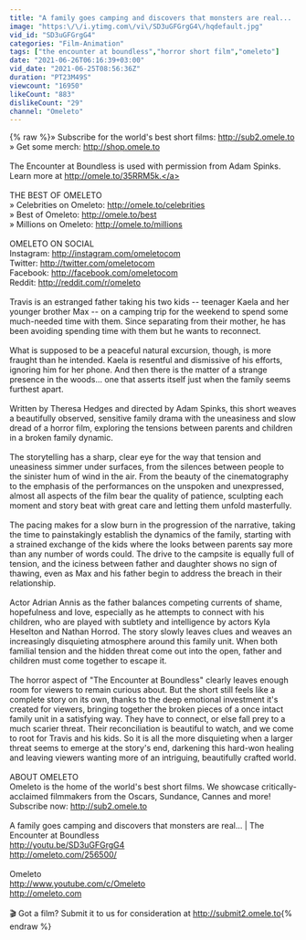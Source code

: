 ```yaml
---
title: "A family goes camping and discovers that monsters are real... | The Encounter at Boundless"
image: "https:\/\/i.ytimg.com\/vi\/SD3uGFGrgG4\/hqdefault.jpg"
vid_id: "SD3uGFGrgG4"
categories: "Film-Animation"
tags: ["the encounter at boundless","horror short film","omeleto"]
date: "2021-06-26T06:16:39+03:00"
vid_date: "2021-06-25T08:56:36Z"
duration: "PT23M49S"
viewcount: "16950"
likeCount: "883"
dislikeCount: "29"
channel: "Omeleto"
---
```

{% raw %}» Subscribe for the world's best short films: <a rel="nofollow" target="blank" href="http://sub2.omele.to">http://sub2.omele.to</a><br />» Get some merch: <a rel="nofollow" target="blank" href="http://shop.omele.to">http://shop.omele.to</a><br /><br />The Encounter at Boundless is used with permission from Adam Spinks. Learn more at <a rel="nofollow" target="blank" href="http://omele.to/35RRM5k.">http://omele.to/35RRM5k.</a><br /><br />THE BEST OF OMELETO<br />» Celebrities on Omeleto: <a rel="nofollow" target="blank" href="http://omele.to/celebrities">http://omele.to/celebrities</a><br />» Best of Omeleto: <a rel="nofollow" target="blank" href="http://omele.to/best">http://omele.to/best</a><br />» Millions on Omeleto: <a rel="nofollow" target="blank" href="http://omele.to/millions">http://omele.to/millions</a><br /><br />OMELETO ON SOCIAL<br />Instagram: <a rel="nofollow" target="blank" href="http://instagram.com/omeletocom">http://instagram.com/omeletocom</a><br />Twitter: <a rel="nofollow" target="blank" href="http://twitter.com/omeletocom">http://twitter.com/omeletocom</a><br />Facebook: <a rel="nofollow" target="blank" href="http://facebook.com/omeletocom">http://facebook.com/omeletocom</a><br />Reddit: <a rel="nofollow" target="blank" href="http://reddit.com/r/omeleto">http://reddit.com/r/omeleto</a><br /><br />Travis is an estranged father taking his two kids -- teenager Kaela and her younger brother Max -- on a camping trip for the weekend to spend some much-needed time with them. Since separating from their mother, he has been avoiding spending time with them but he wants to reconnect.<br /><br />What is supposed to be a peaceful natural excursion, though, is more fraught than he intended. Kaela is resentful and dismissive of his efforts, ignoring him for her phone. And then there is the matter of a strange presence in the woods... one that asserts itself just when the family seems furthest apart.<br /><br />Written by Theresa Hedges and directed by Adam Spinks, this short weaves a beautifully observed, sensitive family drama with the uneasiness and slow dread of a horror film, exploring the tensions between parents and children in a broken family dynamic.<br /><br />The storytelling has a sharp, clear eye for the way that tension and uneasiness simmer under surfaces, from the silences between people to the sinister hum of wind in the air. From the beauty of the cinematography to the emphasis of the performances on the unspoken and unexpressed, almost all aspects of the film bear the quality of patience, sculpting each moment and story beat with great care and letting them unfold masterfully.<br /><br />The pacing makes for a slow burn in the progression of the narrative, taking the time to painstakingly establish the dynamics of the family, starting with a strained exchange of the kids where the looks between parents say more than any number of words could. The drive to the campsite is equally full of tension, and the iciness between father and daughter shows no sign of thawing, even as Max and his father begin to address the breach in their relationship.<br /><br />Actor Adrian Annis as the father balances competing currents of shame, hopefulness and love, especially as he attempts to connect with his children, who are played with subtlety and intelligence by actors Kyla Heselton and Nathan Horrod. The story slowly leaves clues and weaves an increasingly disquieting atmosphere around this family unit. When both familial tension and the hidden threat come out into the open, father and children must come together to escape it.<br /><br />The horror aspect of &quot;The Encounter at Boundless&quot; clearly leaves enough room for viewers to remain curious about. But the short still feels like a complete story on its own, thanks to the deep emotional investment it's created for viewers, bringing together the broken pieces of a once intact family unit in a satisfying way. They have to connect, or else fall prey to a much scarier threat. Their reconciliation is beautiful to watch, and we come to root for Travis and his kids. So it is all the more disquieting when a larger threat seems to emerge at the story's end, darkening this hard-won healing and leaving viewers wanting more of an intriguing, beautifully crafted world.<br /><br />ABOUT OMELETO<br />Omeleto is the home of the world's best short films. We showcase critically-acclaimed filmmakers from the Oscars, Sundance, Cannes and more! Subscribe now: <a rel="nofollow" target="blank" href="http://sub2.omele.to">http://sub2.omele.to</a><br /><br />A family goes camping and discovers that monsters are real... | The Encounter at Boundless<br /><a rel="nofollow" target="blank" href="http://youtu.be/SD3uGFGrgG4">http://youtu.be/SD3uGFGrgG4</a><br /><a rel="nofollow" target="blank" href="http://omeleto.com/256500/">http://omeleto.com/256500/</a><br /><br />Omeleto<br /><a rel="nofollow" target="blank" href="http://www.youtube.com/c/Omeleto">http://www.youtube.com/c/Omeleto</a><br /><a rel="nofollow" target="blank" href="http://omeleto.com">http://omeleto.com</a><br /><br />🎬 Got a film? Submit it to us for consideration at <a rel="nofollow" target="blank" href="http://submit2.omele.to">http://submit2.omele.to</a>{% endraw %}
